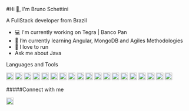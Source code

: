 #Hi 👋, I'm Bruno Schettini

A FullStack developer from Brazil
- 💻 I'm currently working on Tegra | Banco Pan
- 🌱 I’m currently learning Angular, MongoDB and Agiles Methodologies
- 🏃 I love to run
- Ask me about Java

Languages and Tools

<p>
<img height="20" src="https://user-images.githubusercontent.com/2788848/110840074-0cae2c80-8283-11eb-8bcc-78a75e640448.png" alt="html"/>
<img height="20" src="https://user-images.githubusercontent.com/2788848/110840072-0c159600-8283-11eb-97d1-90cba0656cf6.png" alt="css"/>
<img height="20" src="https://user-images.githubusercontent.com/2788848/110840069-0b7cff80-8283-11eb-85a4-2edce4395438.png" alt="javascript"/>
<img height="20" src="https://user-images.githubusercontent.com/2788848/110840083-0ddf5980-8283-11eb-8422-42015f1a7704.png" alt="typescript"/>
<img height="20" src="https://user-images.githubusercontent.com/2788848/110840080-0d46c300-8283-11eb-9168-ae67bb137d49.png" alt="agile"/>
<img height="20" src="https://user-images.githubusercontent.com/2788848/110840076-0cae2c80-8283-11eb-81aa-c98350bb5eb9.png" alt="spring"/>
<img height="20" src="https://user-images.githubusercontent.com/2788848/110840081-0d46c300-8283-11eb-851f-7dbb049c9f16.png" alt="jsf"/>
<img height="20" src="https://user-images.githubusercontent.com/2788848/110840064-0ae46900-8283-11eb-9c06-ab836b847bf2.png" alt="primfaces"/>
<img height="20" src="https://user-images.githubusercontent.com/2788848/110840082-0d46c300-8283-11eb-8b32-dd328eec2c06.png" alt="php"/>
<img height="20" src="https://user-images.githubusercontent.com/2788848/110840066-0ae46900-8283-11eb-9f30-ab1571a7aa1a.png" alt="mysql"/>
<img height="20" src="https://user-images.githubusercontent.com/2788848/110840068-0b7cff80-8283-11eb-8a86-47e09539e6c4.png" alt="postgresql"/>
<img height="20" src="https://user-images.githubusercontent.com/2788848/110840071-0c159600-8283-11eb-8057-ff200bfbeca9.png" alt="oracle"/>
<img height="20" src="https://user-images.githubusercontent.com/2788848/110841181-58ada100-8284-11eb-9141-b4d5f00f4fa4.png" alt="tibco"/>
<img height="20" src="https://user-images.githubusercontent.com/2788848/110841281-77ac3300-8284-11eb-871e-9ae70e4bbbe9.png" alt="java"/>
<img height="20" src="https://user-images.githubusercontent.com/2788848/110841302-7e3aaa80-8284-11eb-9306-8eb346f1f055.png" alt="angular"/>
<img height="20" src="https://user-images.githubusercontent.com/2788848/110841350-898dd600-8284-11eb-8bd5-65afc569e918.png" alt="wordpress"/>
<img height="20" src="https://user-images.githubusercontent.com/2788848/110841390-93afd480-8284-11eb-8f76-ad65a75e42f9.jpg" alt="jira"/>
<img height="20" src="https://user-images.githubusercontent.com/2788848/110841456-a6c2a480-8284-11eb-923f-9579f17b6ec6.png" alt="git"/>
<img height="20" src="https://user-images.githubusercontent.com/2788848/110841465-aa562b80-8284-11eb-8ca0-3fc6d91d200d.png" alt="agile"/>   
<p>
#####Connect with me
<p>
<a href="https://www.linkedin.com/in/brunovschettini/" target="_blank">
<img height="20" src="https://user-images.githubusercontent.com/2788848/110842095-70395980-8285-11eb-9556-383394427de5.jpg" alt="linkedin" title="Bruno Vieira Schettini da Siva"/>
</a>
</p>

